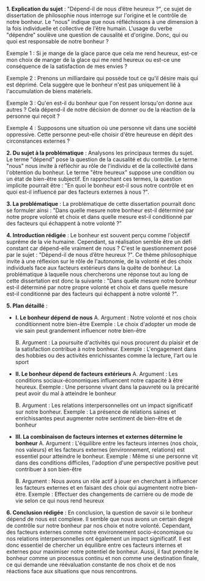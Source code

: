 **1. Explication du sujet** : 
"Dépend-il de nous d’être heureux ?", ce sujet de dissertation de philosophie nous interroge sur l'origine et le contrôle de notre bonheur. Le "nous" indique que nous réfléchissons à une dimension à la fois individuelle et collective de l'être humain. L'usage du verbe "dépendre" soulève une question de causalité et d'origine. Donc, qui ou quoi est responsable de notre bonheur ?

Exemple 1 : Si je mange de la glace parce que cela me rend heureux, est-ce mon choix de manger de la glace qui me rend heureux ou est-ce une conséquence de la satisfaction de mes envies ?

Exemple 2 : Prenons un milliardaire qui possède tout ce qu'il désire mais qui est déprimé. Cela suggère que le bonheur n'est pas uniquement lié à l'accumulation de biens matériels.

Exemple 3 : Qu'en est-il du bonheur que l'on ressent lorsqu'on donne aux autres ? Cela dépend-il de notre décision de donner ou de la réaction de la personne qui reçoit ?

Exemple 4 : Supposons une situation où une personne vit dans une société oppressive. Cette personne peut-elle choisir d'être heureuse en dépit des circonstances externes ?

**2. Du sujet à la problématique** : 
Analysons les principaux termes du sujet. Le terme "dépend" pose la question de la causalité et du contrôle. Le terme "nous" nous invite à réfléchir au rôle de l'individu et de la collectivité dans l'obtention du bonheur. Le terme "être heureux" suppose une condition ou un état de bien-être subjectif. En rapprochant ces termes, la question implicite pourrait être : "En quoi le bonheur est-il sous notre contrôle et en quoi est-il influencé par des facteurs externes à nous ?".

**3. La problématique** : 
La problématique de cette dissertation pourrait donc se formuler ainsi : "Dans quelle mesure notre bonheur est-il déterminé par notre propre volonté et choix et dans quelle mesure est-il conditionné par des facteurs qui échappent à notre volonté ?"

**4. Introduction rédigée** : 
Le bonheur est souvent perçu comme l'objectif suprême de la vie humaine. Cependant, sa réalisation semble être un défi constant car dépend-elle vraiment de nous ? C'est le questionnement posé par le sujet : "Dépend-il de nous d’être heureux ?". Ce thème philosophique invite à une réflexion sur le rôle de l'autonomie, de la volonté et des choix individuels face aux facteurs extérieurs dans la quête de bonheur. La problématique à laquelle nous chercherons une réponse tout au long de cette dissertation est donc la suivante : "Dans quelle mesure notre bonheur est-il déterminé par notre propre volonté et choix et dans quelle mesure est-il conditionné par des facteurs qui échappent à notre volonté ?".

**5. Plan détaillé** :

* **I. Le bonheur dépend de nous**
    A. Argument : Notre volonté et nos choix conditionnent notre bien-être
          Exemple : Le choix d'adopter un mode de vie sain peut grandement influencer notre bien-être

    B. Argument : La poursuite d'activités qui nous procurent du plaisir et de la satisfaction contribue à notre bonheur.
          Exemple : L'engagement dans des hobbies ou des activités enrichissantes comme la lecture, l'art ou le sport

* **II. Le bonheur dépend de facteurs extérieurs**
    A. Argument : Les conditions sociaux-économiques influencent notre capacité à être heureux.
          Exemple : Une personne vivant dans la pauvreté ou la précarité peut avoir du mal à atteindre le bonheur

    B. Argument : Les relations interpersonnelles ont un impact significatif sur notre bonheur.
          Exemple : La présence de relations saines et enrichissantes peut augmenter notre sentiment de bien-être et de bonheur

* **III. La combinaison de facteurs internes et externes détermine le bonheur**
    A. Argument : L'équilibre entre les facteurs internes (nos choix, nos valeurs) et les facteurs externes (environnement, relations) est essentiel pour atteindre le bonheur.
          Exemple : Même si une personne vit dans des conditions difficiles, l'adoption d'une perspective positive peut contribuer à son bien-être

    B. Argument : Nous avons un rôle actif à jouer en cherchant à influencer les facteurs externes et en faisant des choix qui augmentent notre bien-être.
          Exemple : Effectuer des changements de carrière ou de mode de vie selon ce qui nous rend heureux

**6. Conclusion rédigée** : 
En conclusion, la question de savoir si le bonheur dépend de nous est complexe. Il semble que nous avons un certain degré de contrôle sur notre bonheur par nos choix et notre volonté. Cependant, des facteurs externes comme notre environnement socio-économique ou nos relations interpersonnelles ont également un impact significatif. Il est donc essentiel de chercher un équilibre entre ces facteurs internes et externes pour maximiser notre potentiel de bonheur. Aussi, il faut prendre le bonheur comme un processus continu et non comme une destination finale, ce qui demande une réévaluation constante de nos choix et de nos réactions face aux situations que nous rencontrons.

